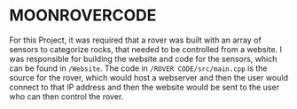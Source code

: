# MOONROVERCODE

For this Project, it was required that a rover was built with an array of sensors to categorize rocks, that needed to be controlled from a website. I was responsible for building the website and code for the sensors, which can be found in `/Website`. The code in `/ROVER CODE/src/main.cpp`  is the source for the rover, which would host a webserver and then the user would connect to that IP address and then the website would be sent to the user who can then control the rover.
